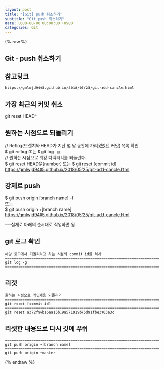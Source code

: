 ```yaml
---  
layout: post  
title: "[Git] push 취소하기"  
subtitle: "Git push 취소하기"  
date: 0000-00-00 00:00:00 +0900  
categories: Git  
---  
```

{% raw %}  
## Git - push 취소하기  
  
## 참고링크  
	https://gmlwjd9405.github.io/2018/05/25/git-add-cancle.html  
  
## 가장 최근의 커밋 취소  
  git reset HEAD^  
  
## 원하는 시점으로 되돌리기  
  // Reflog(브랜치와 HEAD가 지난 몇 달 동안에 가리켰었던 커밋) 목록 확인  
  $ git reflog 또는 $ git log -g  
  // 원하는 시점으로 워킹 디렉터리를 되돌린다.  
  $ git reset HEAD@{number} 또는 $ git reset [commit id]  
  https://gmlwjd9405.github.io/2018/05/25/git-add-cancle.html  
  
## 강제로 push  
  $ git push origin [branch name] -f  
  또는  
  $ git push origin +[branch name]  
  https://gmlwjd9405.github.io/2018/05/25/git-add-cancle.html  
  
---실제로 아래의 순서대로 작업하면 됨  
  
## git 로그 확인  
  
	해당 로그에서 되돌리려고 하는 시점의 commit id를 복사  
	==================================================================================================================================================  
	git log -g  
	==================================================================================================================================================  
  
## 리겟  
	원하는 시점으로 커밋내용 되돌리기  
	==================================================================================================================================================  
	git reset [commit id]  
	==================================================================================================================================================  
	git reset a372f96b16aa15b19a571919b75d91fbe3903a3c  
  
## 리셋한 내용으로 다시 깃에 푸쉬  
	==================================================================================================================================================  
	git push origin +[branch name]  
	==================================================================================================================================================  
	git push origin +master  
  
{% endraw %}